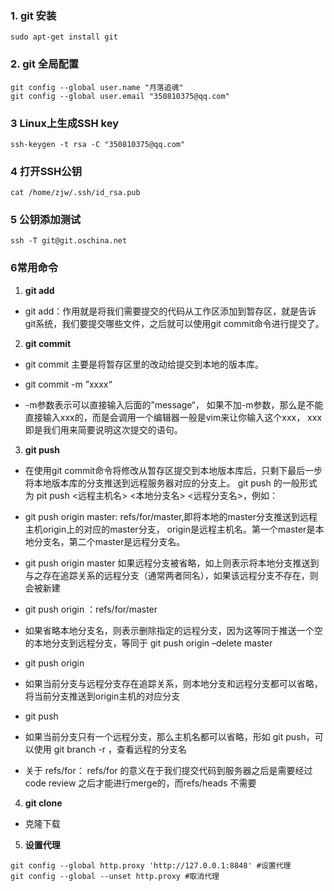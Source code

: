 ### 1. git 安装
```
sudo apt-get install git
```

### 2. git 全局配置
```
git config --global user.name "月落追魂"
git config --global user.email "350810375@qq.com"
```

### 3 Linux上生成SSH key
```
ssh-keygen -t rsa -C "350810375@qq.com"
```

### 4 打开SSH公钥
```
cat /home/zjw/.ssh/id_rsa.pub 
```

### 5 公钥添加测试
```
ssh -T git@git.oschina.net
```

### 6常用命令

1. **git add**

- git add：作用就是将我们需要提交的代码从工作区添加到暂存区，就是告诉git系统，我们要提交哪些文件，之后就可以使用git commit命令进行提交了。

2. **git commit**

- git commit 主要是将暂存区里的改动给提交到本地的版本库。

- git commit -m ”xxxx“

- -m参数表示可以直接输入后面的”message“， 如果不加-m参数，那么是不能直接输入xxx的，而是会调用一个编辑器一般是vim来让你输入这个xxx， xxx即是我们用来简要说明这次提交的语句。

3. **git push**

- 在使用git commit命令将修改从暂存区提交到本地版本库后，只剩下最后一步将本地版本库的分支推送到远程服务器对应的分支上。
git push 的一般形式为 pit push <远程主机名> <本地分支名> <远程分支名>，例如：

- git push origin master: refs/for/master,即将本地的master分支推送到远程主机origin上的对应的master分支， origin是远程主机名。第一个master是本地分支名，第二个master是远程分支名。

- git push origin master
如果远程分支被省略，如上则表示将本地分支推送到与之存在追踪关系的远程分支（通常两者同名），如果该远程分支不存在，则会被新建

- git push origin ：refs/for/master

- 如果省略本地分支名，则表示删除指定的远程分支，因为这等同于推送一个空的本地分支到远程分支，等同于 git push origin –delete master

- git push origin

- 如果当前分支与远程分支存在追踪关系，则本地分支和远程分支都可以省略，将当前分支推送到origin主机的对应分支

- git push

- 如果当前分支只有一个远程分支，那么主机名都可以省略，形如 git push，可以使用 git branch -r ，查看远程的分支名

- 关于 refs/for：
refs/for 的意义在于我们提交代码到服务器之后是需要经过code review 之后才能进行merge的，而refs/heads 不需要

4. **git clone**
- 克隆下载

5. **设置代理**
```
git config --global http.proxy 'http://127.0.0.1:8848' #设置代理
git config --global --unset http.proxy #取消代理
```